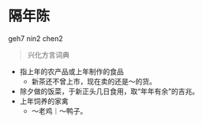 # 隔年陈
geh7 nin2 chen2
> 兴化方言词典
- 指上年的农产品或上年制作的食品
  - 新茶还不曾上市，现在卖的还是～的货。
- 除夕做的饭菜，于新正头几日食用，取“年年有余”的吉兆。
- 上年饲养的家禽
  - ～老鸡｜～鸭子。
